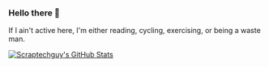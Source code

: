 ### Hello there 👋

If I ain't active here, I'm either reading, cycling, exercising, or being a waste man.

[![Scraptechguy's GitHub Stats](https://github-readme-stats.vercel.app/api?username=scraptechguy)](https://github.com/anuraghazra/github-readme-stats)

